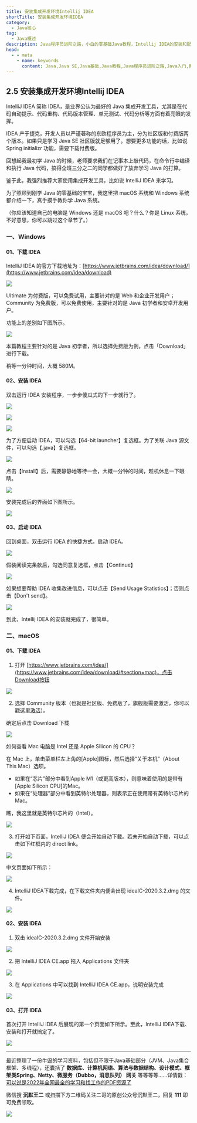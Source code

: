 ```yaml
---
title: 安装集成开发环境Intellij IDEA
shortTitle: 安装集成开发环境IDEA
category:
  - Java核心
tag:
  - Java概述
description: Java程序员进阶之路，小白的零基础Java教程，Intellij IDEA的安装和配置
head:
  - - meta
    - name: keywords
      content: Java,Java SE,Java基础,Java教程,Java程序员进阶之路,Java入门,教程,Intellij IDEA安装,IDEA安装,idea,Intellij IDEA
---
```


## 2.5 安装集成开发环境Intellij IDEA

IntelliJ IDEA 简称 IDEA，是业界公认为最好的 Java 集成开发工具，尤其是在代码自动提示、代码重构、代码版本管理、单元测试、代码分析等方面有着亮眼的发挥。

IDEA 产于捷克，开发人员以严谨著称的东欧程序员为主，分为社区版和付费版两个版本。如果只是学习 Java SE 社区版就足够用了。想要更多功能的话，比如说 Spring initializr 功能，需要下载付费版。

回想起我最初学 Java 的时候，老师要求我们在记事本上敲代码，在命令行中编译和执行 Java 代码，搞得全班三分之二的同学都做好了放弃学习 Java 的打算。

鉴于此，我强烈推荐大家使用集成开发工具，比如说 IntelliJ IDEA 来学习。

为了照顾到刚学 Java 的零基础的宝宝，我这里把 macOS 系统和 Windows 系统都介绍一下，真手摸手教你学 Java 系统。

（你应该知道自己的电脑是 Windows 还是 macOS 吧？什么？你是 Linux 系统，不好意思，你可以跳过这个章节了。）

### 一、Windows

#### 01、下载 IDEA

IntelliJ IDEA 的官方下载地址为：[https://www.jetbrains.com/idea/download/](https://www.jetbrains.com/idea/download)

![](https://cdn.tobebetterjavaer.com/tobebetterjavaer/images/overview/IDEA-install-config-d7ac2335-4c65-442c-931e-994e00db4235.png)


UItimate 为付费版，可以免费试用，主要针对的是 Web 和企业开发用户；Community 为免费版，可以免费使用，主要针对的是 Java 初学者和安卓开发用户。

功能上的差别如下图所示。

![](https://cdn.tobebetterjavaer.com/tobebetterjavaer/images/overview/IDEA-install-config-43e0ec45-acee-4c18-b0ff-ac7f4fc054f9.png)

本篇教程主要针对的是 Java 初学者，所以选择免费版为例，点击「Download」进行下载。

稍等一分钟时间，大概 580M。

#### 02、安装 IDEA

双击运行 IDEA 安装程序，一步步傻瓜式的下一步就行了。

![](https://cdn.tobebetterjavaer.com/tobebetterjavaer/images/overview/IDEA-install-config-8d0b11b3-99da-45c5-b9c3-a5d4e26077b5.png)


![](https://cdn.tobebetterjavaer.com/tobebetterjavaer/images/overview/IDEA-install-config-3747b308-9b27-4068-9c47-46bc7098f8d4.png)


![](https://cdn.tobebetterjavaer.com/tobebetterjavaer/images/overview/IDEA-install-config-5765a40b-e3c1-4021-b1de-73ae27774008.png)

为了方便启动 IDEA，可以勾选【64-bit launcher】复选框。为了关联 Java 源文件，可以勾选【.java】复选框。

![](https://cdn.tobebetterjavaer.com/tobebetterjavaer/images/overview/IDEA-install-config-15b6f6f4-308d-41d8-869a-4eb625f65eb0.png)

点击【Install】后，需要静静地等待一会，大概一分钟的时间，趁机休息一下眼睛。

![](https://cdn.tobebetterjavaer.com/tobebetterjavaer/images/overview/IDEA-install-config-2a80c17a-dbb6-4411-b88b-5bf1398db411.png)

安装完成后的界面如下图所示。

![](https://cdn.tobebetterjavaer.com/tobebetterjavaer/images/overview/IDEA-install-config-2afe2860-e3ef-4370-a0a5-f0075487f159.png)

#### 03、启动 IDEA

回到桌面，双击运行 IDEA 的快捷方式，启动 IDEA。

![](https://cdn.tobebetterjavaer.com/tobebetterjavaer/images/overview/IDEA-install-config-937da9b9-56e3-4970-ab50-e24f4b3549da.png)

假装阅读完条款后，勾选同意复选框，点击【Continue】

![](https://cdn.tobebetterjavaer.com/tobebetterjavaer/images/overview/IDEA-install-config-0426d0d2-26eb-4376-bcaa-cede00fc2622.png)

如果想要帮助 IDEA 收集改进信息，可以点击【Send Usage Statistics】；否则点击【Don't send】。

![](https://cdn.tobebetterjavaer.com/tobebetterjavaer/images/overview/IDEA-install-config-b880a884-dbf5-4ce8-b0c1-345d60c72eff.png)


到此，Intellij IDEA 的安装就完成了，很简单。

### 二、macOS

#### 01、下载 IDEA

1.  打开 [https://www.jetbrains.com/idea/](https://www.jetbrains.com/idea/download/#section=mac)，点击Download按钮

![](http://cdn.tobebetterjavaer.com/tobebetterjavaer/images/overview/IDEA-install-config-38cc7637-ed3f-44c0-b244-aafafd3634b6.png)

2.  选择 Community 版本（也就是社区版、免费版了，旗舰版需要激活，你可以戳这里[激活](https://tobebetterjavaer.com/nice-article/itmind/)）。
  
确定后点击 Download 下载

![](http://cdn.tobebetterjavaer.com/tobebetterjavaer/images/overview/IDEA-install-config-b17d0ff0-d33c-4d19-86e0-cd491c0cc613.png)


如何查看 Mac 电脑是 Intel 还是 Apple Silicon 的 CPU？

在 Mac 上，单击菜单栏左上角的\[Apple\]图标，然后选择“关于本机”（About This Mac）选项。

- 如果在“芯片”部分中看到Apple M1（或更高版本），则意味着使用的是带有\[Apple Silicon CPU\]的Mac。
- 如果在“处理器”部分中看到英特尔处理器，则表示正在使用带有英特尔芯片的Mac。

瞧，我这里就是英特尔芯片的（Intel）。

![](http://cdn.tobebetterjavaer.com/tobebetterjavaer/images/overview/IDEA-install-config-3977e9b4-9c26-4e00-bc88-1ac1f2f89d5e.png)


3.  打开如下页面，IntelliJ IDEA 便会开始自动下载。若未开始自动下载，可以点击如下红框内的 direct link。

![](http://cdn.tobebetterjavaer.com/tobebetterjavaer/images/overview/IDEA-install-config-5b074f76-71c7-405e-871e-de1ee1d6376e.png)


中文页面如下所示：

![](http://cdn.tobebetterjavaer.com/tobebetterjavaer/images/overview/IDEA-install-config-f88924e5-6470-4d44-8f85-922875a3c565.png)

4.  IntelliJ IDEA下载完成，在下载文件夹内便会出现 ideaIC-2020.3.2.dmg 的文件。

![](http://cdn.tobebetterjavaer.com/tobebetterjavaer/images/overview/IDEA-install-config-7aec8534-ea7b-41f5-bc68-e6d2fb20e6c1.png)

#### 02、安装 IDEA

1.  双击 ideaIC-2020.3.2.dmg 文件开始安装

![](http://cdn.tobebetterjavaer.com/tobebetterjavaer/images/overview/IDEA-install-config-23195fb7-3a1c-4466-bf17-4f681ef0be5e.png)

2.  把 IntelliJ IDEA CE.app 拖入 Applications 文件夹

![](http://cdn.tobebetterjavaer.com/tobebetterjavaer/images/overview/IDEA-install-config-7bd55d3b-54ce-4e4e-8e21-aa94f15d105a.png)

3.  在 Applications 中可以找到 IntelliJ IDEA CE.app，说明安装完成

![](http://cdn.tobebetterjavaer.com/tobebetterjavaer/images/overview/IDEA-install-config-96c1a054-8429-416a-ad5d-7fa3f360c19f.png)

#### 03、打开 IDEA

首次打开 IntelliJ IDEA 后展现的第一个页面如下所示。至此，IntelliJ IDEA下载、安装和打开就搞定了。

![](http://cdn.tobebetterjavaer.com/tobebetterjavaer/images/overview/IDEA-install-config-7637a241-8524-4e0a-bb2a-a3bd1c575c9a.png)


-----

最近整理了一份牛逼的学习资料，包括但不限于Java基础部分（JVM、Java集合框架、多线程），还囊括了 **数据库、计算机网络、算法与数据结构、设计模式、框架类Spring、Netty、微服务（Dubbo，消息队列） 网关** 等等等等……详情戳：[可以说是2022年全网最全的学习和找工作的PDF资源了](https://tobebetterjavaer.com/pdf/programmer-111.html)

微信搜 **沉默王二** 或扫描下方二维码关注二哥的原创公众号沉默王二，回复 **111** 即可免费领取。

![](https://cdn.tobebetterjavaer.com/tobebetterjavaer/images/gongzhonghao.png)